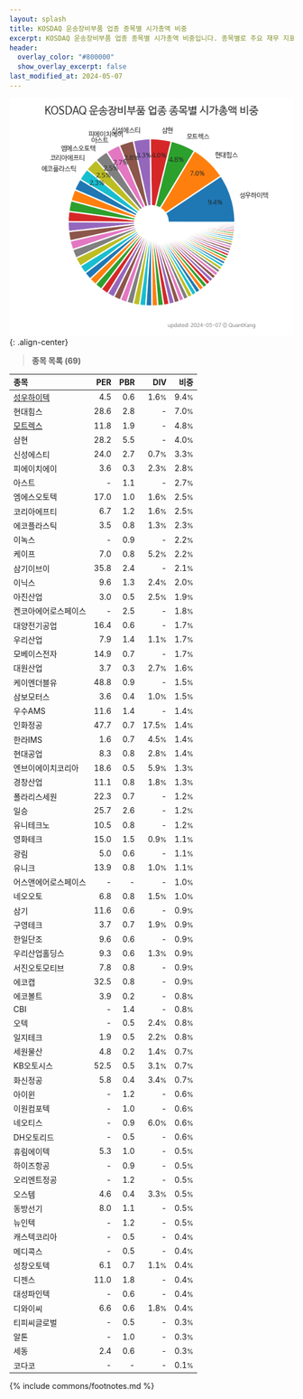 ```yaml
---
layout: splash
title: KOSDAQ 운송장비부품 업종 종목별 시가총액 비중
excerpt: KOSDAQ 운송장비부품 업종 종목별 시가총액 비중입니다. 종목별로 주요 재무 지표를 함께 표시합니다.
header:
  overlay_color: "#800000"
  show_overlay_excerpt: false
last_modified_at: 2024-05-07
---
```



![KOSDAQ 운송장비부품 업종 종목별 시가총액 비중](/stats/sector/images/kosdaq_업종_운송장비부품_종목.png){: .align-center}


> **종목 목록 (69)**<a id="list"></a>

| **종목** | **PER** | **PBR** | **DIV** | **비중** |
| :------- | ------: | ------: | ------: | -------: |
| [성우하이텍](/015750/) | 4.5 | 0.6 | 1.6<small>%</small> | 9.4<small>%</small> |
| 현대힘스 | 28.6 | 2.8 | - | 7.0<small>%</small> |
| [모트렉스](/118990/) | 11.8 | 1.9 | - | 4.8<small>%</small> |
| 삼현 | 28.2 | 5.5 | - | 4.0<small>%</small> |
| 신성에스티 | 24.0 | 2.7 | 0.7<small>%</small> | 3.3<small>%</small> |
| 피에이치에이 | 3.6 | 0.3 | 2.3<small>%</small> | 2.8<small>%</small> |
| 아스트 | - | 1.1 | - | 2.7<small>%</small> |
| 엠에스오토텍 | 17.0 | 1.0 | 1.6<small>%</small> | 2.5<small>%</small> |
| 코리아에프티 | 6.7 | 1.2 | 1.6<small>%</small> | 2.5<small>%</small> |
| 에코플라스틱 | 3.5 | 0.8 | 1.3<small>%</small> | 2.3<small>%</small> |
| 이녹스 | - | 0.9 | - | 2.2<small>%</small> |
| 케이프 | 7.0 | 0.8 | 5.2<small>%</small> | 2.2<small>%</small> |
| 삼기이브이 | 35.8 | 2.4 | - | 2.1<small>%</small> |
| 이닉스 | 9.6 | 1.3 | 2.4<small>%</small> | 2.0<small>%</small> |
| 아진산업 | 3.0 | 0.5 | 2.5<small>%</small> | 1.9<small>%</small> |
| 켄코아에어로스페이스 | - | 2.5 | - | 1.8<small>%</small> |
| 대양전기공업 | 16.4 | 0.6 | - | 1.7<small>%</small> |
| 우리산업 | 7.9 | 1.4 | 1.1<small>%</small> | 1.7<small>%</small> |
| 모베이스전자 | 14.9 | 0.7 | - | 1.7<small>%</small> |
| 대원산업 | 3.7 | 0.3 | 2.7<small>%</small> | 1.6<small>%</small> |
| 케이엔더블유 | 48.8 | 0.9 | - | 1.5<small>%</small> |
| 삼보모터스 | 3.6 | 0.4 | 1.0<small>%</small> | 1.5<small>%</small> |
| 우수AMS | 11.6 | 1.4 | - | 1.4<small>%</small> |
| 인화정공 | 47.7 | 0.7 | 17.5<small>%</small> | 1.4<small>%</small> |
| 한라IMS | 1.6 | 0.7 | 4.5<small>%</small> | 1.4<small>%</small> |
| 현대공업 | 8.3 | 0.8 | 2.8<small>%</small> | 1.4<small>%</small> |
| 엔브이에이치코리아 | 18.6 | 0.5 | 5.9<small>%</small> | 1.3<small>%</small> |
| 경창산업 | 11.1 | 0.8 | 1.8<small>%</small> | 1.3<small>%</small> |
| 폴라리스세원 | 22.3 | 0.7 | - | 1.2<small>%</small> |
| 일승 | 25.7 | 2.6 | - | 1.2<small>%</small> |
| 유니테크노 | 10.5 | 0.8 | - | 1.2<small>%</small> |
| 영화테크 | 15.0 | 1.5 | 0.9<small>%</small> | 1.1<small>%</small> |
| 광림 | 5.0 | 0.6 | - | 1.1<small>%</small> |
| 유니크 | 13.9 | 0.8 | 1.0<small>%</small> | 1.1<small>%</small> |
| 어스앤에어로스페이스 | - | - | - | 1.0<small>%</small> |
| 네오오토 | 6.8 | 0.8 | 1.5<small>%</small> | 1.0<small>%</small> |
| 삼기 | 11.6 | 0.6 | - | 0.9<small>%</small> |
| 구영테크 | 3.7 | 0.7 | 1.9<small>%</small> | 0.9<small>%</small> |
| 한일단조 | 9.6 | 0.6 | - | 0.9<small>%</small> |
| 우리산업홀딩스 | 9.3 | 0.6 | 1.3<small>%</small> | 0.9<small>%</small> |
| 서진오토모티브 | 7.8 | 0.8 | - | 0.9<small>%</small> |
| 에코캡 | 32.5 | 0.8 | - | 0.9<small>%</small> |
| 에코볼트 | 3.9 | 0.2 | - | 0.8<small>%</small> |
| CBI | - | 1.4 | - | 0.8<small>%</small> |
| 오텍 | - | 0.5 | 2.4<small>%</small> | 0.8<small>%</small> |
| 일지테크 | 1.9 | 0.5 | 2.2<small>%</small> | 0.8<small>%</small> |
| 세원물산 | 4.8 | 0.2 | 1.4<small>%</small> | 0.7<small>%</small> |
| KB오토시스 | 52.5 | 0.5 | 3.1<small>%</small> | 0.7<small>%</small> |
| 화신정공 | 5.8 | 0.4 | 3.4<small>%</small> | 0.7<small>%</small> |
| 아이윈 | - | 1.2 | - | 0.6<small>%</small> |
| 이원컴포텍 | - | 1.0 | - | 0.6<small>%</small> |
| 네오티스 | - | 0.9 | 6.0<small>%</small> | 0.6<small>%</small> |
| DH오토리드 | - | 0.5 | - | 0.6<small>%</small> |
| 휴림에이텍 | 5.3 | 1.0 | - | 0.5<small>%</small> |
| 하이즈항공 | - | 0.9 | - | 0.5<small>%</small> |
| 오리엔트정공 | - | 1.2 | - | 0.5<small>%</small> |
| 오스템 | 4.6 | 0.4 | 3.3<small>%</small> | 0.5<small>%</small> |
| 동방선기 | 8.0 | 1.1 | - | 0.5<small>%</small> |
| 뉴인텍 | - | 1.2 | - | 0.5<small>%</small> |
| 캐스텍코리아 | - | 0.5 | - | 0.4<small>%</small> |
| 메디콕스 | - | 0.5 | - | 0.4<small>%</small> |
| 성창오토텍 | 6.1 | 0.7 | 1.1<small>%</small> | 0.4<small>%</small> |
| 디젠스 | 11.0 | 1.8 | - | 0.4<small>%</small> |
| 대성파인텍 | - | 0.6 | - | 0.4<small>%</small> |
| 디와이씨 | 6.6 | 0.6 | 1.8<small>%</small> | 0.4<small>%</small> |
| 티피씨글로벌 | - | 0.5 | - | 0.3<small>%</small> |
| 알톤 | - | 1.0 | - | 0.3<small>%</small> |
| 세동 | 2.4 | 0.6 | - | 0.3<small>%</small> |
| 코다코 | - | - | - | 0.1<small>%</small> |

{% include commons/footnotes.md %}